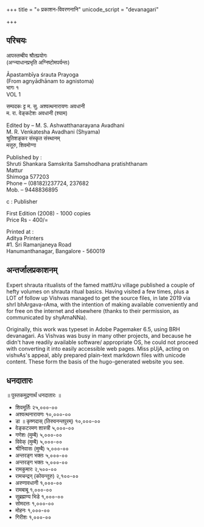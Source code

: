 +++
title = "० प्रकाशन-विवरणनानि"
unicode_script = "devanagari"

+++

## परिचयः
आपस्तम्बीय श्रौतप्रयोगः  
(अग्न्याधानप्रभृति अग्निष्टोमपर्यन्तः)

Āpastambīya śrauta Prayoga  
(From agnyādhānam to agnistoma)  
भागः १  
VOL 1

सम्पदकः ट्ट म. सु. अश्वत्थनारायणः अवधानी  
म. रा. वेङ्कटेशः अवधानी (श्याम)

Edited by – M. S. Ashwatthanarayana Avadhani  
M. R. Venkatesha Avadhani (Shyama)  
श्रुतिशङ्कर संस्कृत संस्थानम्  
मत्तूरु, शिवमोग्गा

Published by :  
Shruti Shankara Samskrita Samshodhana pratishthanam  
Mattur  
Shimoga 577203  
Phone – (08182)237724, 237682  
Mob. – 9448836895

c : Publisher

First Edition (2008) - 1000 copies  
Price Rs - 400/=

Printed at :  
Aditya Printers  
\#1. Sri Ramanjaneya Road  
Hanumanthanagar, Bangalore - 560019

## अन्तर्जालप्रकाशनम्
Expert shrauta ritualists of the famed mattUru village published a couple of hefty volumes on shrauta ritual basics. Having visited a few times, plus a LOT of follow up Vishvas managed to get the source files, in late 2019 via shrI bhArgava-rAma, with the intention of making available conveniently and for free on the internet and elsewhere (thanks to their permission, as communicated by shyAmaNNa). 

Originally, this work was typeset in Adobe Pagemaker 6.5, using BRH devanagari. As Vishvas was busy in many other projects, and because he didn't have readily available software/ appropriate OS, he could not proceed with converting it into easily accessible web pages. Miss pUjA, acting on vishvAs's appeal, ably prepared plain-text markdown files with unicode content. These form the basis of the hugo-generated website you see.

## धनदातारः
॥ पुस्तकमुद्रणार्थं धनदातारः ॥

- शिवमूर्तिः २५,०००-००
- अश्वत्थनारायणः १०,०००-००
- डा ॥ कृष्णदास् (तिरुवनन्तपुरम्) १०,०००-००
- वेङ्कटरमण शास्त्री ५,०००-००
- गणेशः (मुम्बै) ५,०००-००
- विवेक् (मुम्बै) ५,०००-००
- श्रीनिवासः (मुम्बै) ५,०००-००
- अन्तरङ्ग भक्तः ५,०००-००
- अन्तरङ्ग भक्तः ५,०००-००
- रामकुमारः २,५००-००
- रामचन्द्रन् (कोयन्त्तूरु) २,१००-००
- अरुणावधानी १,०००-००
- रामबाबू १,०००-००
- सुब्रह्मण्य भिडे १,०००-००
- सोमदत्तः १,०००-००
- मोहनः १,०००-००
- गिरीशः १,०००-००

